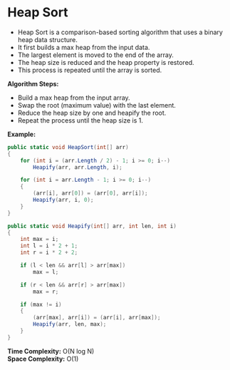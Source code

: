 # Heap Sort

- Heap Sort is a comparison-based sorting algorithm that uses a binary heap data structure.
- It first builds a max heap from the input data.
- The largest element is moved to the end of the array.
- The heap size is reduced and the heap property is restored.
- This process is repeated until the array is sorted.

**Algorithm Steps:**

- Build a max heap from the input array.
- Swap the root (maximum value) with the last element.
- Reduce the heap size by one and heapify the root.
- Repeat the process until the heap size is 1.

**Example:**

```csharp
public static void HeapSort(int[] arr)
{
    for (int i = (arr.Length / 2) - 1; i >= 0; i--)
        Heapify(arr, arr.Length, i);

    for (int i = arr.Length - 1; i >= 0; i--)
    {
        (arr[i], arr[0]) = (arr[0], arr[i]);
        Heapify(arr, i, 0);
    }
}

public static void Heapify(int[] arr, int len, int i)
{
    int max = i;
    int l = i * 2 + 1;
    int r = i * 2 + 2;

    if (l < len && arr[l] > arr[max])
        max = l;

    if (r < len && arr[r] > arr[max])
        max = r;

    if (max != i)
    {
        (arr[max], arr[i]) = (arr[i], arr[max]);
        Heapify(arr, len, max);
    }
}
```

**Time Complexity:** O(N log N)  
**Space Complexity:** O(1)
